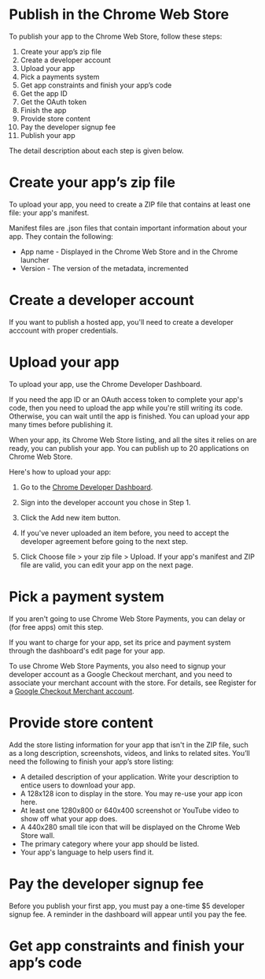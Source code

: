 Publish in the Chrome Web Store
================================

To publish your app to the Chrome Web Store, follow these steps:
 1. Create your app’s zip file
 2. Create a developer account
 3. Upload your app
 4. Pick a payments system
 5. Get app constraints and finish your app’s code
 6. Get the app ID
 7. Get the OAuth token
 8. Finish the app
 9. Provide store content
10. Pay the developer signup fee
11. Publish your app

The detail description about each step is given below.

 Create your app’s zip file
 ================================
To upload your app, you need to create a ZIP file that contains at least one file: your app's manifest.

Manifest files are .json files that contain important information about your app. They contain the following:

* App name - Displayed in the Chrome Web Store and in the Chrome launcher
* Version - The version of the metadata, incremented

Create a developer account
================================
If you want to publish a hosted app, you'll need to create a developer acccount with proper credentials.

Upload your app
=================
To upload your app, use the Chrome Developer Dashboard.

If you need the app ID or an OAuth access token to complete your app's code, then you need to upload the app while you're still writing its code. Otherwise, you can wait until the app is finished. You can upload your app many times before publishing it.

When your app, its Chrome Web Store listing, and all the sites it relies on are ready, you can publish your app. You can publish up to 20 applications on Chrome Web Store.

Here's how to upload your app:

1. Go to the [Chrome Developer Dashboard](https://chrome.google.com/webstore/developer/dashboard).

2. Sign into the developer account you chose in Step 1.

3. Click the Add new item button.

4. If you've never uploaded an item before, you need to accept the developer agreement before going to the next step.

5. Click Choose file > your zip file > Upload. If your app's manifest and ZIP file are valid, you can edit your app on the next page.

Pick a payment system
======================
If you aren't going to use Chrome Web Store Payments, you can delay or (for free apps) omit this step.

If you want to charge for your app, set its price and payment system through the dashboard's edit page for your app.

To use Chrome Web Store Payments, you also need to signup your developer account as a Google Checkout merchant, and you need to associate your merchant account with the store. For details, see Register for a [Google Checkout Merchant account](https://developer.chrome.com/webstore/money).

Provide store content
======================
Add the store listing information for your app that isn't in the ZIP file, such as a long description, screenshots, videos, and links to related sites. You’ll need the following to finish your app’s store listing:

* A detailed description of your application. Write your description to entice users to download your app.
* A 128x128 icon to display in the store. You may re-use your app icon here.
* At least one 1280x800 or 640x400 screenshot or YouTube video to show off what your app does.
* A 440x280 small tile icon that will be displayed on the Chrome Web Store wall.
* The primary category where your app should be listed.
* Your app's language to help users find it.

Pay the developer signup fee
=============================
Before you publish your first app, you must pay a one-time $5 developer signup fee. A reminder in the dashboard will appear until you pay the fee.

Get app constraints and finish your app’s code
===============================================
